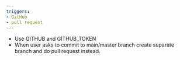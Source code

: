 ```yaml
---
triggers:
- GitHub
- pull request
---
```

* Use GITHUB and GITHUB_TOKEN
* When user asks to commit to main/master branch create separate branch and do pull request instead.